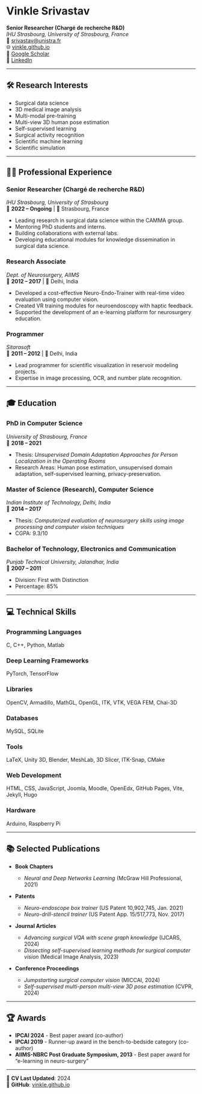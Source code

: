 # Vinkle Srivastav

**Senior Researcher (Chargé de recherche R&D)**  
*IHU Strasbourg, University of Strasbourg, France*  
📧 [srivastav@unistra.fr](mailto:srivastav@unistra.fr)  
🌐 [vinkle.github.io](https://vinkle.github.io)  
🔗 [Google Scholar](https://scholar.google.com/citations?user=SFDWwdoQAAAAJ)  
👔 [LinkedIn](https://www.linkedin.com/in/vinkle-srivastav) 

---

## 🛠️ Research Interests

- Surgical data science  
- 3D medical image analysis  
- Multi-modal pre-training  
- Multi-view 3D human pose estimation  
- Self-supervised learning  
- Surgical activity recognition  
- Scientific machine learning  
- Scientific simulation  

---


## 👨‍💻 Professional Experience

### **Senior Researcher (Chargé de recherche R&D)**  
*IHU Strasbourg, University of Strasbourg*  
📅 **2022 – Ongoing** | 📍 Strasbourg, France  
- Leading research in surgical data science within the CAMMA group.  
- Mentoring PhD students and interns.  
- Building collaborations with external labs.  
- Developing educational modules for knowledge dissemination in surgical data science.  

### **Research Associate**  
*Dept. of Neurosurgery, AIIMS*  
📅 **2012 – 2017** | 📍 Delhi, India  
- Developed a cost-effective Neuro-Endo-Trainer with real-time video evaluation using computer vision.  
- Created VR training modules for neuroendoscopy with haptic feedback.  
- Supported the development of an e-learning platform for neurosurgery education.  

### **Programmer**  
*Sitarasoft*  
📅 **2011 – 2012** | 📍 Delhi, India  
- Lead programmer for scientific visualization in reservoir modeling projects.  
- Expertise in image processing, OCR, and number plate recognition.  

---

## 🎓 Education

### **PhD in Computer Science**  
*University of Strasbourg, France*  
📅 **2018 – 2021**  
- Thesis: *Unsupervised Domain Adaptation Approaches for Person Localization in the Operating Rooms*  
- Research Areas: Human pose estimation, unsupervised domain adaptation, self-supervised learning, privacy-preservation.  

### **Master of Science (Research), Computer Science**  
*Indian Institute of Technology, Delhi, India*  
📅 **2014 – 2017**  
- Thesis: *Computerized evaluation of neurosurgery skills using image processing and computer vision techniques*  
- CGPA: 9.3/10  

### **Bachelor of Technology, Electronics and Communication**  
*Punjab Technical University, Jalandhar, India*  
📅 **2007 – 2011**  
- Division: First with Distinction  
- Percentage: 85%  

---

## 💻 Technical Skills

### **Programming Languages**  
C, C++, Python, Matlab  

### **Deep Learning Frameworks**  
PyTorch, TensorFlow  

### **Libraries**  
OpenCV, Armadillo, MathGL, OpenGL, ITK, VTK, VEGA FEM, Chai-3D  

### **Databases**  
MySQL, SQLite  

### **Tools**  
LaTeX, Unity 3D, Blender, MeshLab, 3D Slicer, ITK-Snap, CMake  

### **Web Development**  
HTML, CSS, JavaScript, Joomla, Moodle, OpenEdx, GitHub Pages, Vite, Jekyll, Hugo  

### **Hardware**  
Arduino, Raspberry Pi  

---

## 📚 Selected Publications

- **Book Chapters**  
  - *Neural and Deep Networks Learning* (McGraw Hill Professional, 2021)  

- **Patents**  
  - *Neuro-endoscope box trainer* (US Patent 10,902,745, Jan. 2021)  
  - *Neuro-drill-stencil trainer* (US Patent App. 15/517,773, Nov. 2017)  

- **Journal Articles**  
  - *Advancing surgical VQA with scene graph knowledge* (IJCARS, 2024)  
  - *Dissecting self-supervised learning methods for surgical computer vision* (Medical Image Analysis, 2023)  

- **Conference Proceedings**  
  - *Jumpstarting surgical computer vision* (MICCAI, 2024)  
  - *Self-supervised multi-person multi-view 3D pose estimation* (CVPR, 2024)  

---

## 🏆 Awards

- **IPCAI 2024** - Best paper award (co-author)  
- **IPCAI 2019** - Runner-up award in the bench-to-bedside category (co-author)  
- **AIIMS-NBRC Post Graduate Symposium, 2013** - Best paper award for “e-learning in neuro-surgery”  



---

📄 **CV Last Updated**: 2024  
🔗 **GitHub**: [vinkle.github.io](https://vinkle.github.io)
